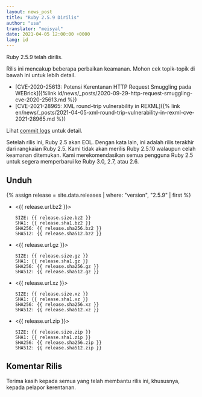 ```yaml
---
layout: news_post
title: "Ruby 2.5.9 Dirilis"
author: "usa"
translator: "meisyal"
date: 2021-04-05 12:00:00 +0000
lang: id
---
```


Ruby 2.5.9 telah dirilis.

Rilis ini mencakup beberapa perbaikan keamanan.
Mohon cek topik-topik di bawah ini untuk lebih detail.

* [CVE-2020-25613: Potensi Kerentanan HTTP Request Smuggling pada WEBrick]({%link id/news/_posts/2020-09-29-http-request-smuggling-cve-2020-25613.md %})
* [CVE-2021-28965: XML round-trip vulnerability in REXML]({% link en/news/_posts/2021-04-05-xml-round-trip-vulnerability-in-rexml-cve-2021-28965.md %})

Lihat [commit logs](https://github.com/ruby/ruby/compare/v2_5_8...v2_5_9) untuk
detail.

Setelah rilis ini, Ruby 2.5 akan EOL. Dengan kata lain, ini adalah rilis
terakhir dari rangkaian Ruby 2.5. Kami tidak akan merilis Ruby 2.5.10 walaupun
celah keamanan ditemukan. Kami merekomendasikan semua pengguna Ruby 2.5 untuk
segera memperbarui ke Ruby 3.0, 2.7, atau 2.6.

## Unduh

{% assign release = site.data.releases | where: "version", "2.5.9" | first %}

* <{{ release.url.bz2 }}>

      SIZE: {{ release.size.bz2 }}
      SHA1: {{ release.sha1.bz2 }}
      SHA256: {{ release.sha256.bz2 }}
      SHA512: {{ release.sha512.bz2 }}

* <{{ release.url.gz }}>

      SIZE: {{ release.size.gz }}
      SHA1: {{ release.sha1.gz }}
      SHA256: {{ release.sha256.gz }}
      SHA512: {{ release.sha512.gz }}

* <{{ release.url.xz }}>

      SIZE: {{ release.size.xz }}
      SHA1: {{ release.sha1.xz }}
      SHA256: {{ release.sha256.xz }}
      SHA512: {{ release.sha512.xz }}

* <{{ release.url.zip }}>

      SIZE: {{ release.size.zip }}
      SHA1: {{ release.sha1.zip }}
      SHA256: {{ release.sha256.zip }}
      SHA512: {{ release.sha512.zip }}

## Komentar Rilis

Terima kasih kepada semua yang telah membantu rilis ini, khususnya, kepada
pelapor kerentanan.
